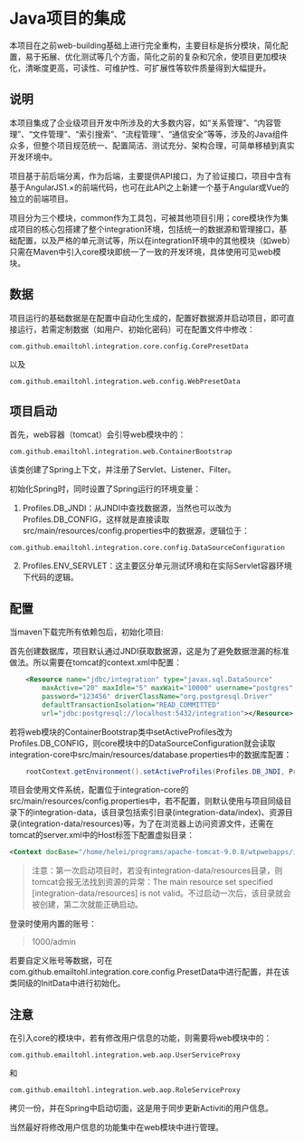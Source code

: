 # Java项目的集成

本项目在之前web-building基础上进行完全重构，主要目标是拆分模块，简化配置，易于拓展、优化测试等几个方面，简化之前的复杂和冗余，使项目更加模块化，清晰度更高，可读性、可维护性、可扩展性等软件质量得到大幅提升。

## 说明

本项目集成了企业级项目开发中所涉及的大多数内容，如“关系管理”、“内容管理”、“文件管理”、“索引搜索”、“流程管理”、“通信安全”等等，涉及的Java组件众多，但整个项目规范统一、配置简洁、测试充分、架构合理，可简单移植到真实开发环境中。

项目基于前后端分离，作为后端，主要提供API接口，为了验证接口，项目中含有基于AngularJS1.×的前端代码，也可在此API之上新建一个基于Angular或Vue的独立的前端项目。

项目分为三个模块，common作为工具包，可被其他项目引用；core模块作为集成项目的核心包搭建了整个integration环境，包括统一的数据源和管理接口，基础配置，以及严格的单元测试等，所以在integration环境中的其他模块（如web）只需在Maven中引入core模块即统一了一致的开发环境，具体使用可见web模块。

## 数据

项目运行的基础数据是在配置中自动化生成的，配置好数据源并启动项目，即可直接运行，若需定制数据（如用户、初始化密码）可在配置文件中修改：
```
com.github.emailtohl.integration.core.config.CorePresetData
```
以及
```
com.github.emailtohl.integration.web.config.WebPresetData
```

## 项目启动

首先，web容器（tomcat）会引导web模块中的：
~~~
com.github.emailtohl.integration.web.ContainerBootstrap
~~~
该类创建了Spring上下文，并注册了Servlet、Listener、Filter。

初始化Spring时，同时设置了Spring运行的环境变量：
1. Profiles.DB_JNDI：从JNDI中查找数据源，当然也可以改为Profiles.DB_CONFIG，这样就是直接读取src/main/resources/config.properties中的数据源，逻辑位于：
```
com.github.emailtohl.integration.core.config.DataSourceConfiguration
```
2. Profiles.ENV_SERVLET：这主要区分单元测试环境和在实际Servlet容器环境下代码的逻辑。


## 配置

当maven下载完所有依赖包后，初始化项目:

首先创建数据库，项目默认通过JNDI获取数据源，这是为了避免数据泄漏的标准做法。所以需要在tomcat的context.xml中配置：
```xml
    <Resource name="jdbc/integration" type="javax.sql.DataSource"
		maxActive="20" maxIdle="5" maxWait="10000" username="postgres"
		password="123456" driverClassName="org.postgresql.Driver"
		defaultTransactionIsolation="READ_COMMITTED"
		url="jdbc:postgresql://localhost:5432/integration"></Resource>
```

若将web模块的ContainerBootstrap类中setActiveProfiles改为Profiles.DB_CONFIG，则core模块中的DataSourceConfiguration就会读取integration-core中src/main/resources/database.properties中的数据库配置：

```java
	rootContext.getEnvironment().setActiveProfiles(Profiles.DB_JNDI, Profiles.ENV_SERVLET);// 激活spring配置中的profile
```

项目会使用文件系统，配置位于integration-core的src/main/resources/config.properties中，若不配置，则默认使用与项目同级目录下的integration-data，该目录包括索引目录(integration-data/index)、资源目录(integration-data/resources)等，为了在浏览器上访问资源文件，还需在tomcat的server.xml中的Host标签下配置虚拟目录：

```xml
<Context docBase="/home/helei/programs/apache-tomcat-9.0.8/wtpwebapps/integration-data/resources" path="/web/resources" reloadable="true"/>
```

> 注意：第一次启动项目时，若没有integration-data/resources目录，则tomcat会报无法找到资源的异常：The main resource set specified [integration-data/resources] is not valid。不过启动一次后，该目录就会被创建，第二次就能正确启动。

登录时使用内置的账号：

> 1000/admin

若要自定义账号等数据，可在com.github.emailtohl.integration.core.config.PresetData中进行配置，并在该类同级的InitData中进行初始化。

## 注意

在引入core的模块中，若有修改用户信息的功能，则需要将web模块中的：
~~~
com.github.emailtohl.integration.web.aop.UserServiceProxy
~~~
和
~~~
com.github.emailtohl.integration.web.aop.RoleServiceProxy
~~~
拷贝一份，并在Spring中启动切面，这是用于同步更新Activiti的用户信息。

当然最好将修改用户信息的功能集中在web模块中进行管理。
